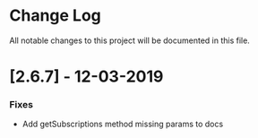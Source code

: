 # Change Log

All notable changes to this project will be documented in this file.

# [2.6.7] - 12-03-2019

### Fixes

- Add getSubscriptions method missing params to docs